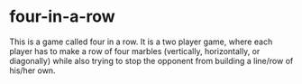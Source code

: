 # four-in-a-row
This is a game called four in a row. It is a two player game, where each player has to make a row of four marbles (vertically, horizontally, or diagonally) while also trying to stop the opponent from building a line/row of his/her own.
